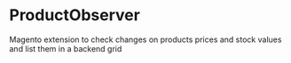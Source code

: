 ProductObserver
===============

Magento extension to check changes on products prices and stock values and list them in a backend grid
